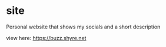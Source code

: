 # site

Personal website that shows my socials and a short description

view here: https://buzz.shyre.net
